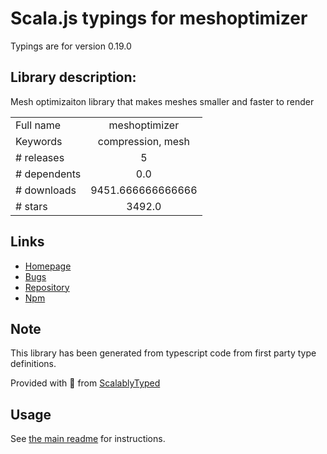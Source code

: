 
# Scala.js typings for meshoptimizer

Typings are for version 0.19.0

## Library description:
Mesh optimizaiton library that makes meshes smaller and faster to render

|                    |                 |
| ------------------ | :-------------: |
| Full name          | meshoptimizer |
| Keywords           | compression, mesh |
| # releases         | 5 |
| # dependents       | 0.0 |
| # downloads        | 9451.666666666666 |
| # stars            | 3492.0 |

## Links
- [Homepage](https://github.com/zeux/meshoptimizer)
- [Bugs](https://github.com/zeux/meshoptimizer/issues)
- [Repository](https://github.com/zeux/meshoptimizer)
- [Npm](https://www.npmjs.com/package/meshoptimizer)
    


## Note
This library has been generated from typescript code from first party type definitions.

Provided with :purple_heart: from [ScalablyTyped](https://github.com/oyvindberg/ScalablyTyped)

## Usage
See [the main readme](../../readme.md) for instructions.


